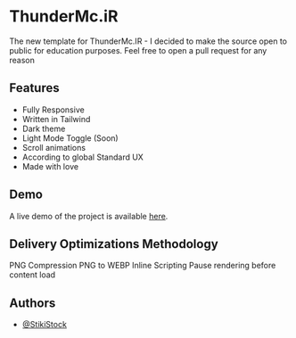 
# ThunderMc.iR

The new template for ThunderMc.IR - I decided to make the source open to public for education purposes.
Feel free to open a pull request for any reason

## Features

- Fully Responsive
- Written in Tailwind
- Dark theme
- Light Mode Toggle (Soon)
- Scroll animations
- According to global Standard UX
- Made with love

## Demo

A live demo of the project is available [here](https://stiki.ir/projects/thundermc).

## Delivery Optimizations Methodology

PNG Compression
PNG to WEBP
Inline Scripting
Pause rendering before content load

## Authors

- [@StikiStock](https://www.stiki.ir)

